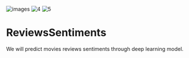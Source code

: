 
![images](https://user-images.githubusercontent.com/36659805/78376213-6de76d80-75e7-11ea-8067-22da7015f744.jpg)     ![4](https://user-images.githubusercontent.com/36659805/78376349-9f603900-75e7-11ea-90d3-c6d8c0113f89.jpg)    ![5](https://user-images.githubusercontent.com/36659805/78376422-bc950780-75e7-11ea-97ff-9f8d5b7d9ad5.jpg)


# ReviewsSentiments
We will predict movies reviews sentiments through deep learning model.
